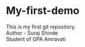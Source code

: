 # My-first-demo
This is my first git repository.
<br>
Author - Suraj Shinde<br>
Student of GPA Amravati
